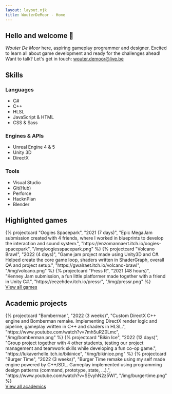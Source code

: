 ```yaml
---
layout: layout.njk
title: WouterDeMoor - Home
---
```


<section class="introduction container">
    <h2 class="introduction-title">Hello and welcome &#128075;</h2>
    <div class="introduction-text"><em>Wouter De Moor</em> here, aspiring gameplay programmer and designer. Excited to learn all about game development and ready for the challenges ahead!</div>
    <div class="introduction-contact">Want to talk? Let's get in touch: <a href="mailto:wouter.demoor@live.be" class="introduction-mail">wouter.demoor@live.be</a></div>
</section>

<section class="skills container">
    <h2>Skills</h2>
    <div class="skills-grid">
        <div class="skill-div">
            <h3>Languages</h3>
            <ul class="skill-list">
                <li>C#</li>
                <li>C++</li>
                <li>HLSL</li>
                <li>JavaScript &amp; HTML</li>
                <li>CSS &amp; Sass</li>
            </ul>
        </div>
        <div class="skill-div">
            <h3>Engines & APIs</h3>
            <ul class="skill-list">
                <li>Unreal Engine 4 &amp; 5</li>
                <li>Unity 3D</li>
                <li>DirectX</li>
            </ul>
        </div>
        <div class="skill-div">
            <h3>Tools</h3>
            <ul class="skill-list">
                <li>Visual Studio</li>
                <li>Git(Hub)</li>
                <li>Perforce</li>
                <li>HacknPlan</li>
                <li>Blender</li>
            </ul>
        </div>
    </div>
</section>

<section class="highlights container">
    <h2>Highlighted games</h2>
    <div class="project-grid container">
        {% projectcard "Oogies Spacepark", "2021 (7 days)", "Epic MegaJam submission created with 4 friends, where I worked in blueprints to develop the interaction and sound system.", "https://enzomannaert.itch.io/oogies-spacepark", "/img/oogiesspacepark.png" %}
        {% projectcard "Volcano Brawl", "2022 (4 days)", "Game jam project made using Unity3D and C#. Helped create the core game loop, shaders written in ShaderGraph, overall QA and project setup.", "https://gwalraet.itch.io/volcano-brawl", "/img/volcano.png" %}
        {% projectcard "Press R", "2021 (48 hours)", "Kenney Jam submission, a fun little platformer made together with a friend in Unity C#.", "https://eezehdev.itch.io/pressr", "/img/pressr.png" %}
    </div>
    <div class="viewall">
        <a href="/games">View all games</a>
    </div>
    <h2>Academic projects</h2>
    <div class="project-grid container">
        {% projectcard "Bomberman", "2022 (3 weeks)", "Custom DirectX C++ engine and Bomberman remake. Implementing DirectX render logic and pipeline, gameplay written in C++ and shaders in HLSL.", "https://www.youtube.com/watch?v=7mh5uRZ0Lmc", "/img/bomberman.png" %}
        {% projectcard "Bikin Ice", "2022 (12 days)", "Group project together with 4 other students, testing our project management and teamwork skills while developing a fun co-op game.", "https://lukaverhelle.itch.io/bikinice", "/img/bikinice.png" %}
        {% projectcard "Burger Time", "2022 (3 weeks)", "Burger Time remake using my self made engine powered by C++/SDL. Gameplay implemented using programming design patterns (command, prototype, state, ...).", "https://www.youtube.com/watch?v=SEvyhN2z5WI", "/img/burgertime.png" %}
    </div>
    <div class="viewall">
        <a href="/academic">View all academics</a>
    </div>
</section>